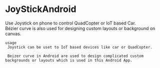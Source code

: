 # JoyStickAndroid
Use Joystick on phone to control QuadCopter or IoT based Car. <br/> Bézier curve is also used for designing custom layouts or background on canvas.

    usage
     Joystick can be uset to IoT based devices like car or QuadCopter.
     
     Beizer curve in Android are used to design complicated custom backgrounds or layouts which is used in this Android App.

